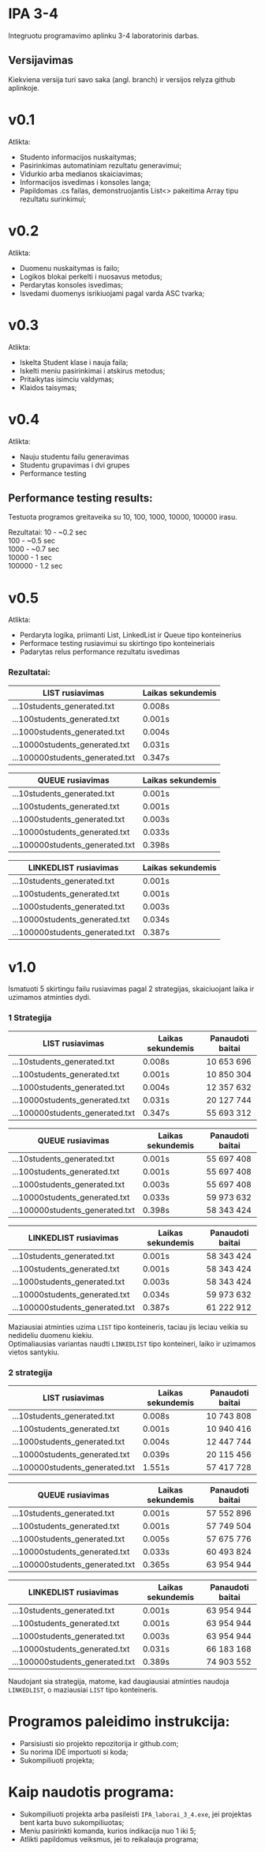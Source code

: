 # IPA 3-4

Integruotu programavimo aplinku 3-4 laboratorinis darbas.

## Versijavimas

Kiekviena versija turi savo saka (angl. branch) ir versijos relyza github aplinkoje.

# v0.1

Atlikta:
* Studento informacijos nuskaitymas;
* Pasirinkimas automatiniam rezultatu generavimui;
* Vidurkio arba medianos skaiciavimas;
* Informacijos isvedimas i konsoles langa;
* Papildomas .cs failas, demonstruojantis List<> pakeitima Array tipu rezultatu surinkimui;

# v0.2

Atlikta:
* Duomenu nuskaitymas is failo;
* Logikos blokai perkelti i nuosavus metodus;
* Perdarytas konsoles isvedimas;
* Isvedami duomenys isrikiuojami pagal varda ASC tvarka;

# v0.3

Atlikta:
* Iskelta Student klase i nauja faila;
* Iskelti meniu pasirinkimai i atskirus metodus;
* Pritaikytas isimciu valdymas;
* Klaidos taisymas;

# v0.4

Atlikta:
* Nauju studentu failu generavimas
* Studentu grupavimas i dvi grupes
* Performance testing

## Performance testing results:
Testuota programos greitaveika su 10, 100, 1000, 10000, 100000 irasu.

Rezultatai:
10 - ~0.2 sec  
100 - ~0.5 sec  
1000 - ~0.7 sec  
10000 - 1 sec  
100000 - 1.2 sec  

# v0.5

Atlikta:
* Perdaryta logika, priimanti List, LinkedList ir Queue tipo konteinerius
* Performace testing rusiavimui su skirtingo tipo konteineriais
* Padarytas relus performance rezultatu isvedimas

### Rezultatai:
|LIST rusiavimas                             |Laikas sekundemis|
|--------------------------------------------|-----------------|
|...10students_generated.txt | 0.008s|
|...100students_generated.txt | 0.001s|
|...1000students_generated.txt | 0.004s|
|...10000students_generated.txt | 0.031s|
|...100000students_generated.txt | 0.347s|

|QUEUE rusiavimas                            |Laikas sekundemis|
|--------------------------------------------|-----------------|
|...10students_generated.txt | 0.001s|
|...100students_generated.txt | 0.001s|
|...1000students_generated.txt | 0.003s|
|...10000students_generated.txt | 0.033s|
|...100000students_generated.txt | 0.398s|

|LINKEDLIST rusiavimas                       |Laikas sekundemis|
|--------------------------------------------|-----------------|
|...10students_generated.txt | 0.001s|
|...100students_generated.txt | 0.001s|
|...1000students_generated.txt | 0.003s|
|...10000students_generated.txt | 0.034s|
|...100000students_generated.txt | 0.387s|

# v1.0

Ismatuoti 5 skirtingu failu rusiavimas pagal 2 strategijas, skaiciuojant laika ir uzimamos atminties dydi.

### 1 Strategija

|LIST rusiavimas                             |Laikas sekundemis| Panaudoti baitai|
|--------------------------------------------|-----------------|-----------------|
|...10students_generated.txt | 0.008s| 10 653 696
|...100students_generated.txt | 0.001s| 10 850 304
|...1000students_generated.txt | 0.004s| 12 357 632
|...10000students_generated.txt | 0.031s| 20 127 744
|...100000students_generated.txt | 0.347s| 55 693 312

|QUEUE rusiavimas                            |Laikas sekundemis| Panaudoti baitai|
|--------------------------------------------|-----------------|-----------------|
|...10students_generated.txt | 0.001s| 55 697 408
|...100students_generated.txt | 0.001s| 55 697 408
|...1000students_generated.txt | 0.003s| 55 697 408
|...10000students_generated.txt | 0.033s| 59 973 632
|...100000students_generated.txt | 0.398s| 58 343 424

|LINKEDLIST rusiavimas                       |Laikas sekundemis| Panaudoti baitai|
|--------------------------------------------|-----------------|-----------------|
|...10students_generated.txt | 0.001s| 58 343 424
|...100students_generated.txt | 0.001s| 58 343 424
|...1000students_generated.txt | 0.003s| 58 343 424
|...10000students_generated.txt | 0.034s| 59 973 632
|...100000students_generated.txt | 0.387s| 61 222 912

Maziausiai atminties uzima ``LIST`` tipo konteineris, taciau jis leciau veikia su nedideliu duomenu kiekiu.  
Optimaliausias variantas naudti ``LINKEDLIST`` tipo konteineri, laiko ir uzimamos vietos santykiu.

### 2 strategija

|LIST rusiavimas                             |Laikas sekundemis| Panaudoti baitai|
|--------------------------------------------|-----------------|-----------------|
|...10students_generated.txt | 0.008s| 10 743 808
|...100students_generated.txt | 0.001s| 10 940 416
|...1000students_generated.txt | 0.004s| 12 447 744
|...10000students_generated.txt | 0.039s| 20 115 456
|...100000students_generated.txt | 1.551s| 57 417 728

|QUEUE rusiavimas                            |Laikas sekundemis| Panaudoti baitai|
|--------------------------------------------|-----------------|-----------------|
|...10students_generated.txt | 0.001s| 57 552 896
|...100students_generated.txt | 0.001s| 57 749 504
|...1000students_generated.txt | 0.005s| 57 675 776
|...10000students_generated.txt | 0.033s| 60 493 824
|...100000students_generated.txt | 0.365s| 63 954 944

|LINKEDLIST rusiavimas                       |Laikas sekundemis| Panaudoti baitai|
|--------------------------------------------|-----------------|-----------------|
|...10students_generated.txt | 0.001s| 63 954 944
|...100students_generated.txt | 0.001s| 63 954 944
|...1000students_generated.txt | 0.003s| 63 954 944
|...10000students_generated.txt | 0.031s| 66 183 168
|...100000students_generated.txt | 0.389s| 74 903 552

Naudojant sia strategija, matome, kad daugiausiai atminties naudoja ``LINKEDLIST``, o maziausiai ``LIST`` tipo konteineris.  


# Programos paleidimo instrukcija: 
* Parsisiusti sio projekto repozitorija ir github.com;
* Su norima IDE importuoti si koda;
* Sukompiliuoti projekta;

# Kaip naudotis programa:
* Sukompiliuoti projekta arba pasileisti ``IPA_laborai_3_4.exe``, jei projektas bent karta buvo sukompiliuotas;
* Meniu pasirinkti komanda, kurios indikacija nuo 1 iki 5;
* Atlikti papildomus veiksmus, jei to reikalauja programa;














